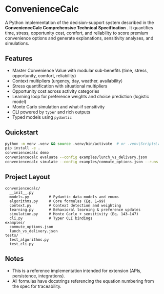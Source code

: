 # ConvenienceCalc

A Python implementation of the decision-support system described in the **ConvenienceCalc Comprehensive Technical Specification** . It quantifies time, stress, opportunity cost, comfort, and reliability to score premium convenience options and generate explanations, sensitivity analyses, and simulations.

## Features
- Master Convenience Value with modular sub-benefits (time, stress, opportunity, comfort, reliability)
- Context multipliers (urgency, day, weather, availability)
- Stress quantification with situational multipliers
- Opportunity cost across activity categories
- Learning loop for preference weights and choice prediction (logistic model)
- Monte Carlo simulation and what-if sensitivity
- CLI powered by `typer` and rich outputs
- Typed models using `pydantic`

## Quickstart
```bash
python -m venv .venv && source .venv/bin/activate  # or .venv\Scripts\activate on Windows
pip install -e .
conveniencecalc demo
conveniencecalc evaluate --config examples/lunch_vs_delivery.json
conveniencecalc simulate --config examples/commute_options.json --runs 2000
```

## Project Layout
```
conveniencecalc/
  __init__.py
  models.py         # Pydantic data models and enums
  algorithms.py     # Core formulas (Eq. 1–99)
  context.py        # Context detection and weighting
  learning.py       # Behavioral learning & preference updates
  simulation.py     # Monte Carlo + sensitivity (Eq. 143–147)
  cli.py            # Typer CLI bindings
examples/
  commute_options.json
  lunch_vs_delivery.json
tests/
  test_algorithms.py
  test_cli.py
```

## Notes
- This is a reference implementation intended for extension (APIs, persistence, integrations).
- All formulas have docstrings referencing the equation numbering from the spec for traceability.
